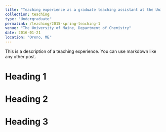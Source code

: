 ```yaml
---
title: "Teaching experience as a graduate teaching assistant at the University of Maine, Orono"
collection: teaching
type: "Undergraduate"
permalink: /teaching/2015-spring-teaching-1
venue: "The University of Maine, Department of Chemistry"
date: 2016-01-21
location: "Orono, ME"
---
```


This is a description of a teaching experience. You can use markdown like any other post.

Heading 1
======

Heading 2
======

Heading 3
======
